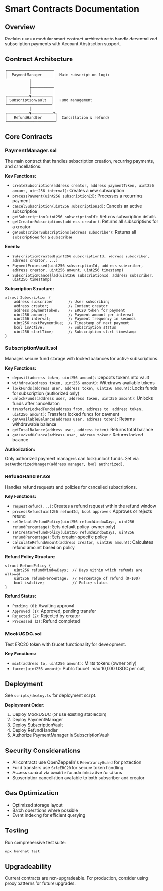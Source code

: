 # Smart Contracts Documentation

## Overview

Reclaim uses a modular smart contract architecture to handle decentralized subscription payments with Account Abstraction support.

## Contract Architecture

```
┌─────────────────────┐
│  PaymentManager     │  Main subscription logic
└──────────┬──────────┘
           │
           ├──────────┐
           │          │
┌──────────▼─────────┐│
│ SubscriptionVault  ││  Fund management
└────────────────────┘│
           │          │
┌──────────▼──────────▼┐
│   RefundHandler      │  Cancellation & refunds
└──────────────────────┘
```

## Core Contracts

### PaymentManager.sol

The main contract that handles subscription creation, recurring payments, and cancellations.

**Key Functions:**

- `createSubscription(address creator, address paymentToken, uint256 amount, uint256 interval)`: Creates a new subscription
- `processPayment(uint256 subscriptionId)`: Processes a recurring payment
- `cancelSubscription(uint256 subscriptionId)`: Cancels an active subscription
- `getSubscription(uint256 subscriptionId)`: Returns subscription details
- `getCreatorSubscriptions(address creator)`: Returns all subscriptions for a creator
- `getSubscriberSubscriptions(address subscriber)`: Returns all subscriptions for a subscriber

**Events:**

- `SubscriptionCreated(uint256 subscriptionId, address subscriber, address creator, ...)`
- `PaymentProcessed(uint256 subscriptionId, address subscriber, address creator, uint256 amount, uint256 timestamp)`
- `SubscriptionCancelled(uint256 subscriptionId, address subscriber, uint256 timestamp)`

**Subscription Structure:**

```solidity
struct Subscription {
    address subscriber;      // User subscribing
    address creator;         // Content creator
    address paymentToken;    // ERC20 token for payment
    uint256 amount;          // Payment amount per interval
    uint256 interval;        // Payment frequency in seconds
    uint256 nextPaymentDue;  // Timestamp of next payment
    bool isActive;           // Subscription status
    uint256 startTime;       // Subscription start timestamp
}
```

### SubscriptionVault.sol

Manages secure fund storage with locked balances for active subscriptions.

**Key Functions:**

- `deposit(address token, uint256 amount)`: Deposits tokens into vault
- `withdraw(address token, uint256 amount)`: Withdraws available tokens
- `lockFunds(address user, address token, uint256 amount)`: Locks funds for subscription (authorized only)
- `unlockFunds(address user, address token, uint256 amount)`: Unlocks funds after cancellation
- `transferLockedFunds(address from, address to, address token, uint256 amount)`: Transfers locked funds for payment
- `getAvailableBalance(address user, address token)`: Returns withdrawable balance
- `getTotalBalance(address user, address token)`: Returns total balance
- `getLockedBalance(address user, address token)`: Returns locked balance

**Authorization:**

Only authorized payment managers can lock/unlock funds. Set via `setAuthorizedManager(address manager, bool authorized)`.

### RefundHandler.sol

Handles refund requests and policies for cancelled subscriptions.

**Key Functions:**

- `requestRefund(...)`: Creates a refund request within the refund window
- `processRefund(uint256 refundId, bool approve)`: Approves or rejects refund
- `setDefaultRefundPolicy(uint256 refundWindowDays, uint256 refundPercentage)`: Sets default policy (owner only)
- `setCreatorRefundPolicy(uint256 refundWindowDays, uint256 refundPercentage)`: Sets creator-specific policy
- `calculateRefundAmount(address creator, uint256 amount)`: Calculates refund amount based on policy

**Refund Policy Structure:**

```solidity
struct RefundPolicy {
    uint256 refundWindowDays;  // Days within which refunds are allowed
    uint256 refundPercentage;  // Percentage of refund (0-100)
    bool isActive;             // Policy status
}
```

**Refund Status:**

- `Pending (0)`: Awaiting approval
- `Approved (1)`: Approved, pending transfer
- `Rejected (2)`: Rejected by creator
- `Processed (3)`: Refund completed

### MockUSDC.sol

Test ERC20 token with faucet functionality for development.

**Key Functions:**

- `mint(address to, uint256 amount)`: Mints tokens (owner only)
- `faucet(uint256 amount)`: Public faucet (max 10,000 USDC per call)

## Deployment

See `scripts/deploy.ts` for deployment script.

**Deployment Order:**

1. Deploy MockUSDC (or use existing stablecoin)
2. Deploy PaymentManager
3. Deploy SubscriptionVault
4. Deploy RefundHandler
5. Authorize PaymentManager in SubscriptionVault

## Security Considerations

- All contracts use OpenZeppelin's `ReentrancyGuard` for protection
- Fund transfers use `SafeERC20` for secure token handling
- Access control via `Ownable` for administrative functions
- Subscription cancellation available to both subscriber and creator

## Gas Optimization

- Optimized storage layout
- Batch operations where possible
- Event indexing for efficient querying

## Testing

Run comprehensive test suite:

```bash
npx hardhat test
```

## Upgradeability

Current contracts are non-upgradeable. For production, consider using proxy patterns for future upgrades.

